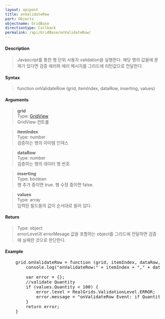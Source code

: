 ```yaml
---
layout: apipost
title: onValidateRow
part: Objects
objectname: GridBase
directiontype: Callback
permalink: /api/GridBase/onValidateRow/
---
```



#### Description

> Javascript를 통한 행 단위 사용자 validation을 실행한다. 해당 행의 값들에 문제가 있다면 검증 에러와 에러 메시지를 그리드에 리턴값으로 전달한다.  

#### Syntax

> function onValidateRow (grid, itemIndex, dataRow, inserting, values)  

#### Arguments

> **grid**  
> Type: [GridView](/api/types/GridView/)  
> GridView 컨트롤  

> **itemIndex**  
> Type: number  
> 검증하는 행의 아이템 인덱스  

> **dataRow**  
> Type: number  
> 검증하는 행의 데이터 행 번호.  

> **inserting**  
> Type: boolean  
> 행 추가 중이면 true. 행 수정 중이면 false.  

> **values**  
> Type: array  
> 입력된 필드들의 값이 순서대로 들어 있다.  

#### Return

> Type: object  
> errorLevel과 errorMesage 값을 포함하는 object를 그리드에 전달하면 검증에 실패한 것으로 판단한다.  

#### Example

<pre class="prettyprint">
    grid.onValidateRow = function (grid, itemIndex, dataRow, inserting, values) {
        console.log("onValidateRow:" + itemIndex + "," + dataRow + "," + inserting + "," + values.Quantity + "," + values.UnitPrice);

        var error = {};
        //validate Quantity
        if (values.Quantity < 100) {
            error.level = RealGrids.ValidationLevel.ERROR;
            error.message = "onValidateRow Event: if Quantity < 100, validation level 'ERROR!!'";
        }
        return error;
    }
</pre>

